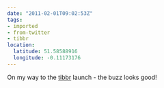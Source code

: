 ```yaml
---
date: "2011-02-01T09:02:53Z"
tags:
- imported
- from-twitter
- tibbr
location:
  latitude: 51.58588916
  longitude: -0.11173176
---
```

On my way to the [tibbr](/tags/tibbr) launch - the buzz looks good\!
